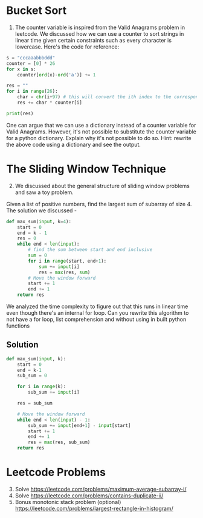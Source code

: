 # Bucket Sort

1. The counter variable is inspired from the Valid Anagrams problem in leetcode. We discussed how we can use a counter to sort strings in linear time given certain constraints such as every character is lowercase. Here's the code for reference:
```python
s = "cccaaabbbddd"
counter = [0] * 26
for x in s:
    counter[ord(x)-ord('a')] += 1

res = ""
for i in range(26):
    char = chr(i+97) # this will convert the ith index to the corresponding character i=0 output='a', i =1, output = b
    res += char * counter[i]

print(res)
```

One can argue that we can use a dictionary instead of a counter variable for Valid Anagrams. However, it's not possible to substitute the counter variable for a python dictionary. Explain why it's not possible to do so. Hint: rewrite the above code using a dictionary and see the output. 

# The Sliding Window Technique

2. We discussed about the general structure of sliding window problems and saw a toy problem.

Given a list of positive numbers, find the largest sum of subarray of size 4. The solution we discussed -

```python
def max_sum(input, k=4):
    start = 0
    end = k - 1
    res = 0
    while end < len(input):
        # find the sum between start and end inclusive
        sum = 0
        for i in range(start, end+1):
            sum += input[i]
            res = max(res, sum)
        # Move the window forward
        start += 1
        end += 1
    return res
```

We analyzed the time complexity to figure out that this runs in linear time even though there's an internal for loop. Can you rewrite this algorithm to not have a for loop, list comprehension and without using in built python functions

## Solution

```python
def max_sum(input, k):
    start = 0
    end = k-1
    sub_sum = 0

    for i in range(k):
        sub_sum += input[i]

    res = sub_sum

    # Move the window forward
    while end < len(input) - 1:
        sub_sum += input[end+1] - input[start]
        start += 1
        end += 1
        res = max(res, sub_sum)
    return res
```

# Leetcode Problems

3. Solve https://leetcode.com/problems/maximum-average-subarray-i/
4. Solve https://leetcode.com/problems/contains-duplicate-ii/
5. Bonus monotonic stack problem (optional) https://leetcode.com/problems/largest-rectangle-in-histogram/
